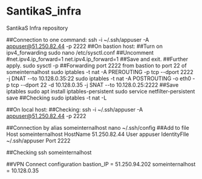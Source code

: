 # SantikaS_infra
SantikaS Infra repository

##Connection to one command: ssh -i ~/.ssh/appuser -A appuser@51.250.82.44 -p 2222
##On bastion host:
##Turn on ipv4_forwarding
sudo nano /etc/sysctl.conf
##Uncomment #net.ipv4.ip_forward=1
net.ipv4.ip_forward=1
##Save and exit.
##Further apply.
sudo sysctl -p
##Forwarding port 2222 from bastion to port 22 of someinternalhost
sudo iptables -t nat -A PREROUTING -p tcp --dport 2222 -j DNAT --to 10.128.0.35:22
sudo iptables -t nat -A POSTROUTING -o eth0 -p tcp --dport 22 -d 10.128.0.35 -j SNAT --to 10.128.0.25:2222
##Save iptables
sudo apt install iptables-persistent
sudo service netfilter-persistent save
##Checking
sudo iptables -t nat -L

##On local host:
##Checking:
ssh -i ~/.ssh/appuser -A appuser@51.250.82.44 -p 2222

##Connection by alias someinternalhost
nano ~/.ssh/config
##Add to file
Host someinternalhost
    HostName 51.250.82.44
    User appuser
    IdentityFIle ~/.ssh/appuser
    Port 2222

##Checking
ssh someinternalhost


##VPN Connect configuration
bastion_IP = 51.250.94.202
someinternalhost = 10.128.0.35

